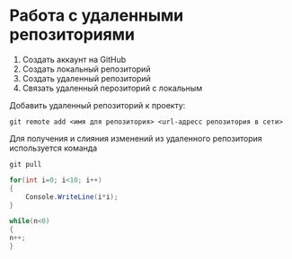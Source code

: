 # __Работа с удаленными репозиториями__
1. Создать аккаунт на GitHub 
2. Создать локальный репозиторий
3. Создать удаленный репозиторий
4. Связать удаленный перозиторий с локальным

Добавить удаленный репозиторий к проекту:
```
git remote add <имя для репозитория> <url-адресс репозитория в сети>
```

Для получения и слияния изменений из удаленного репозитория используется команда 
```
git pull
```

```C#
for(int i=0; i<10; i++)
{
    Console.WriteLine(i*i);
}
```
```C#
while(n<0)
{
n++;
}
```
